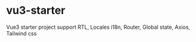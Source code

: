 # vu3-starter
Vue3 starter project support RTL, Locales i18n, Router, Global state, Axios, Tailwind css
